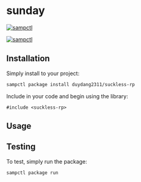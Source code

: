 # sunday

[![sampctl](https://img.shields.io/badge/sampctl-sunday-2f2f2f.svg?style=for-the-badge)](https://github.com/sundayproject/sunday)

[![sampctl](https://github.com/duydang2311/suckless-rp/actions/workflows/sampctl.yml/badge.svg)](https://github.com/duydang2311/suckless-rp/actions/workflows/sampctl.yml)

<!--
Short description of your library, why it's useful, some examples, pictures or
videos. Link to your forum release thread too.

Remember: You can use "forumfmt" to convert this readme to forum BBCode!

What the sections below should be used for:

`## Installation`: Leave this section un-edited unless you have some specific
additional installation procedure.

`## Testing`: Whether your library is tested with a simple `main()` and `print`,
unit-tested, or demonstrated via prompting the player to connect, you should
include some basic information for users to try out your code in some way.

And finally, maintaining your version number`:

* Follow [Semantic Versioning](https://semver.org/)
* When you release a new version, update `VERSION` and `git tag` it
* Versioning is important for sampctl to use the version control features

Happy Pawning!
-->

## Installation

Simply install to your project:

```bash
sampctl package install duydang2311/suckless-rp
```

Include in your code and begin using the library:

```pawn
#include <suckless-rp>
```

## Usage

<!--
Write your code documentation or examples here. If your library is documented in
the source code, direct users there. If not, list your API and describe it well
in this section. If your library is passive and has no API, simply omit this
section.
-->

## Testing

<!--
Depending on whether your package is tested via in-game "demo tests" or
y_testing unit-tests, you should indicate to readers what to expect below here.
-->

To test, simply run the package:

```bash
sampctl package run
```
